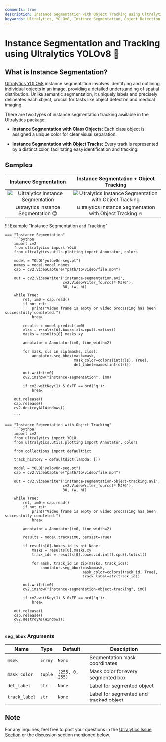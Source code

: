 ```yaml
---
comments: true
description: Instance Segmentation with Object Tracking using Ultralytics YOLOv8
keywords: Ultralytics, YOLOv8, Instance Segmentation, Object Detection, Object Tracking, Segbbox, Computer Vision, Notebook, IPython Kernel, CLI, Python SDK
---
```


# Instance Segmentation and Tracking using Ultralytics YOLOv8 🚀

## What is Instance Segmentation?

[Ultralytics YOLOv8](https://github.com/ultralytics/ultralytics/) instance segmentation involves identifying and outlining individual objects in an image, providing a detailed understanding of spatial distribution. Unlike semantic segmentation, it uniquely labels and precisely delineates each object, crucial for tasks like object detection and medical imaging.

There are two types of instance segmentation tracking available in the Ultralytics package:

- **Instance Segmentation with Class Objects:** Each class object is assigned a unique color for clear visual separation.

- **Instance Segmentation with Object Tracks:** Every track is represented by a distinct color, facilitating easy identification and tracking.

## Samples

|                                                          Instance Segmentation                                                          |                                                           Instance Segmentation + Object Tracking                                                            |
|:---------------------------------------------------------------------------------------------------------------------------------------:|:------------------------------------------------------------------------------------------------------------------------------------------------------------:|
| ![Ultralytics Instance Segmentation](https://github.com/RizwanMunawar/ultralytics/assets/62513924/d4ad3499-1f33-4871-8fbc-1be0b2643aa2) | ![Ultralytics Instance Segmentation with Object Tracking](https://github.com/RizwanMunawar/ultralytics/assets/62513924/2e5c38cc-fd5c-4145-9682-fa94ae2010a0) |
|                                                  Ultralytics Instance Segmentation 😍                                                   |                                                  Ultralytics Instance Segmentation with Object Tracking 🔥                                                   |

!!! Example "Instance Segmentation and Tracking"

    === "Instance Segmentation"
        ```python
        import cv2
        from ultralytics import YOLO
        from ultralytics.utils.plotting import Annotator, colors

        model = YOLO("yolov8n-seg.pt")
        names = model.model.names
        cap = cv2.VideoCapture("path/to/video/file.mp4")

        out = cv2.VideoWriter('instance-segmentation.avi',
                              cv2.VideoWriter_fourcc(*'MJPG'),
                              30, (w, h))

        while True:
            ret, im0 = cap.read()
            if not ret:
                print("Video frame is empty or video processing has been successfully completed.")
                break

            results = model.predict(im0)
            clss = results[0].boxes.cls.cpu().tolist()
            masks = results[0].masks.xy

            annotator = Annotator(im0, line_width=2)

            for mask, cls in zip(masks, clss):
                annotator.seg_bbox(mask=mask,
                                   mask_color=colors(int(cls), True),
                                   det_label=names[int(cls)])

            out.write(im0)
            cv2.imshow("instance-segmentation", im0)

            if cv2.waitKey(1) & 0xFF == ord('q'):
                break

        out.release()
        cap.release()
        cv2.destroyAllWindows()

        ```

    === "Instance Segmentation with Object Tracking"
        ```python
        import cv2
        from ultralytics import YOLO
        from ultralytics.utils.plotting import Annotator, colors

        from collections import defaultdict

        track_history = defaultdict(lambda: [])

        model = YOLO("yolov8n-seg.pt")
        cap = cv2.VideoCapture("path/to/video/file.mp4")

        out = cv2.VideoWriter('instance-segmentation-object-tracking.avi',
                              cv2.VideoWriter_fourcc(*'MJPG'),
                              30, (w, h))

        while True:
            ret, im0 = cap.read()
            if not ret:
                print("Video frame is empty or video processing has been successfully completed.")
                break

            annotator = Annotator(im0, line_width=2)

            results = model.track(im0, persist=True)

            if results[0].boxes.id is not None:
                masks = results[0].masks.xy
                track_ids = results[0].boxes.id.int().cpu().tolist()

                for mask, track_id in zip(masks, track_ids):
                    annotator.seg_bbox(mask=mask,
                                       mask_color=colors(track_id, True),
                                       track_label=str(track_id))

            out.write(im0)
            cv2.imshow("instance-segmentation-object-tracking", im0)

            if cv2.waitKey(1) & 0xFF == ord('q'):
                break

        out.release()
        cap.release()
        cv2.destroyAllWindows()
        ```

### `seg_bbox` Arguments

| Name          | Type    | Default         | Description                            |
|---------------|---------|-----------------|----------------------------------------|
| `mask`        | `array` | `None`          | Segmentation mask coordinates          |
| `mask_color`  | `tuple` | `(255, 0, 255)` | Mask color for every segmented box     |
| `det_label`   | `str`   | `None`          | Label for segmented object             |
| `track_label` | `str`   | `None`          | Label for segmented and tracked object |

## Note

For any inquiries, feel free to post your questions in the [Ultralytics Issue Section](https://github.com/ultralytics/ultralytics/issues/new/choose) or the discussion section mentioned below.
